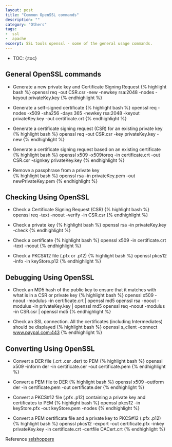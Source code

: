 ```yaml
---
layout: post
title: "Common OpenSSL commands"
description: ""
category: "Others" 
tags:
-  ssl
-  apache
excerpt: SSL tools openssl - some of the general usage commands.
---
```

* TOC:
{:toc}

## General OpenSSL commands

* Generate a new private key and Certificate Signing Request
{% highlight bash %}
openssl req -out CSR.csr -new -newkey rsa:2048 -nodes -keyout privateKey.key
{% endhighlight %}

* Generate a self-signed certificate
{% highlight bash %}
openssl req -nodes -x509 -sha256 -days 365 -newkey rsa:2048 -keyout privateKey.key -out certificate.crt
{% endhighlight %}

* Generate a certificate signing request (CSR) for an existing private key
{% highlight bash %}
openssl req -out CSR.csr -key privateKey.key -new
{% endhighlight %}

* Generate a certificate signing request based on an existing certificate
{% highlight bash %}
openssl x509 -x509toreq -in certificate.crt -out CSR.csr -signkey privateKey.key
{% endhighlight %}

* Remove a passphrase from a private key	
{% highlight bash %}
openssl rsa -in privateKey.pem -out newPrivateKey.pem
{% endhighlight %}

##	Checking Using OpenSSL

* Check a Certificate Signing Request (CSR)
{% highlight bash %}
openssl req -text -noout -verify -in CSR.csr
{% endhighlight %}

* Check a private key
{% highlight bash %}
openssl rsa -in privateKey.key -check
{% endhighlight %}

* Check a certificate
{% highlight bash %}
openssl x509 -in certificate.crt -text -noout
{% endhighlight %}

* Check a PKCS#12 file (.pfx or .p12)
{% highlight bash %}
openssl pkcs12 -info -in keyStore.p12
{% endhighlight %}

##	Debugging Using OpenSSL

* Check an MD5 hash of the public key to ensure that it matches with what is in a CSR or private key
{% highlight bash %}
openssl x509 -noout -modulus -in certificate.crt | openssl md5
openssl rsa -noout -modulus -in privateKey.key | openssl md5
openssl req -noout -modulus -in CSR.csr | openssl md5
{% endhighlight %}

* Check an SSL connection. All the certificates (including Intermediates) should be displayed
{% highlight bash %}
openssl s_client -connect www.paypal.com:443
{% endhighlight %}

##	Converting Using OpenSSL

* Convert a DER file (.crt .cer .der) to PEM
{% highlight bash %}
openssl x509 -inform der -in certificate.cer -out certificate.pem
{% endhighlight %}

* Convert a PEM file to DER
{% highlight bash %}
openssl x509 -outform der -in certificate.pem -out certificate.der
{% endhighlight %}

* Convert a PKCS#12 file (.pfx .p12) containing a private key and certificates to PEM
{% highlight bash %}
openssl pkcs12 -in keyStore.pfx -out keyStore.pem -nodes
{% endhighlight %}

* Convert a PEM certificate file and a private key to PKCS#12 (.pfx .p12)
{% highlight bash %}
openssl pkcs12 -export -out certificate.pfx -inkey privateKey.key -in certificate.crt -certfile CACert.crt
{% endhighlight %}

Reference [sslshoppers][]


[sslshoppers]: https://www.sslshopper.com/article-most-common-openssl-commands.html